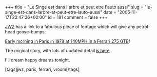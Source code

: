 +++
title = "Le Singe est dans l'arbre et peut etre l'auto aussi"
slug = "le-singe-est-dans-larbre-et-peut-etre-lauto-aussi"
date = "2005-11-17T23:47:26+00:00"
id = 181
comment = false
+++

[JWZ](http://www.jwz.org/) has a link to a fabulous piece of footage which will give any petrol-head goose-bumps: 

[Early morning in Paris in 1978 at 140MPH in a Ferrari 275 GTB](http://jwz.livejournal.com/565377.html)!

The original story, with lots of updated detail [is here](http://www.jerrykindall.com/2005/11/07_cetait_un_rendezvous.asp).

I'll dream happy dreams tonight.

[tags]jwz, paris, ferrari, vroom[/tags]
